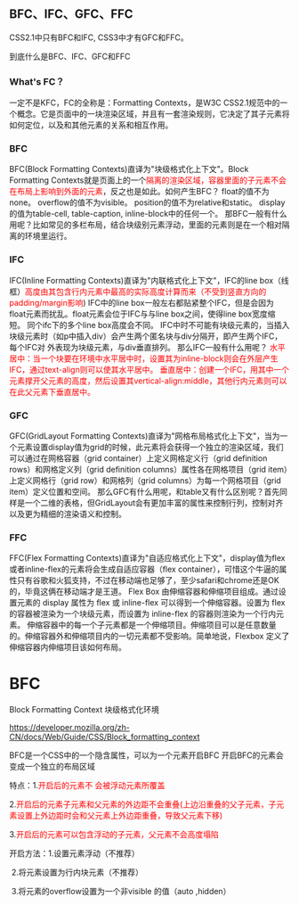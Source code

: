 ## BFC、IFC、GFC、FFC

CSS2.1中只有BFC和IFC, CSS3中才有GFC和FFC。

到底什么是BFC、IFC、GFC和FFC

### What's FC？

一定不是KFC，FC的全称是：Formatting Contexts，是W3C CSS2.1规范中的一个概念。它是页面中的一块渲染区域，并且有一套渲染规则，它决定了其子元素将如何定位，以及和其他元素的关系和相互作用。

### BFC

BFC(Block Formatting Contexts)直译为"块级格式化上下文"。Block Formatting Contexts就是页面上的一个<font color='red'>隔离的渲染区域，容器里面的子元素不会在布局上影响到外面的元素</font>，反之也是如此。如何产生BFC？
float的值不为none。 
overflow的值不为visible。 
position的值不为relative和static。
display的值为table-cell, table-caption, inline-block中的任何一个。 
那BFC一般有什么用呢？比如常见的多栏布局，结合块级别元素浮动，里面的元素则是在一个相对隔离的环境里运行。

### IFC

IFC(Inline Formatting Contexts)直译为"内联格式化上下文"，IFC的line box（线框）<font color='red'>高度由其包含行内元素中最高的实际高度计算而来（不受到竖直方向的padding/margin影响</font>)
IFC中的line box一般左右都贴紧整个IFC，但是会因为float元素而扰乱。float元素会位于IFC与与line box之间，使得line box宽度缩短。 同个ifc下的多个line box高度会不同。 IFC中时不可能有块级元素的，当插入块级元素时（如p中插入div）会产生两个匿名块与div分隔开，即产生两个IFC，每个IFC对 外表现为块级元素，与div垂直排列。
那么IFC一般有什么用呢？
<font color='red'>水平居中：当一个块要在环境中水平居中时，设置其为inline-block则会在外层产生IFC，通过text-align则可以使其水平居中。</font>
<font color='red'>垂直居中：创建一个IFC，用其中一个元素撑开父元素的高度，然后设置其vertical-align:middle，其他行内元素则可以在此父元素下垂直居中。</font>

### GFC

GFC(GridLayout Formatting Contexts)直译为"网格布局格式化上下文"，当为一个元素设置display值为grid的时候，此元素将会获得一个独立的渲染区域，我们可以通过在网格容器（grid container）上定义网格定义行（grid definition rows）和网格定义列（grid definition columns）属性各在网格项目（grid item）上定义网格行（grid row）和网格列（grid columns）为每一个网格项目（grid item）定义位置和空间。 
那么GFC有什么用呢，和table又有什么区别呢？首先同样是一个二维的表格，但GridLayout会有更加丰富的属性来控制行列，控制对齐以及更为精细的渲染语义和控制。

### FFC

FFC(Flex Formatting Contexts)直译为"自适应格式化上下文"，display值为flex或者inline-flex的元素将会生成自适应容器（flex container），可惜这个牛逼的属性只有谷歌和火狐支持，不过在移动端也足够了，至少safari和chrome还是OK的，毕竟这俩在移动端才是王道。
Flex Box 由伸缩容器和伸缩项目组成。通过设置元素的 display 属性为 flex 或 inline-flex 可以得到一个伸缩容器。设置为 flex 的容器被渲染为一个块级元素，而设置为 inline-flex 的容器则渲染为一个行内元素。
伸缩容器中的每一个子元素都是一个伸缩项目。伸缩项目可以是任意数量的。伸缩容器外和伸缩项目内的一切元素都不受影响。简单地说，Flexbox 定义了伸缩容器内伸缩项目该如何布局。

# BFC 

Block Formatting Context 块级格式化环境

https://developer.mozilla.org/zh-CN/docs/Web/Guide/CSS/Block_formatting_context

BFC是一个CSS中的一个隐含属性，可以为一个元素开启BFC 开启BFC的元素会变成一个独立的布局区域

特点：1.<font color='red'>开启后的元素不 会被浮动元素所覆盖</font>

​      2.<font color='red'>开启后的元素子元素和父元素的外边距不会重叠(上边沿重叠的父子元素，子元素设置上外边距时会和父元素上外边距重叠，导致父元素下移)</font>

​      3.<font color='red'>开启后的元素可以包含浮动的子元素，父元素不会高度塌陷</font>

开启方法：1.设置元素浮动（不推荐）

​          2.将元素设置为行内块元素（不推荐）

​          3.将元素的overflow设置为一个非visible 的值（auto ,hidden）
